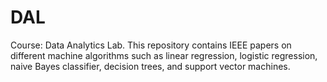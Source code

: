 # DAL
Course: Data Analytics Lab.
This repository contains IEEE papers on different machine algorithms such as linear regression, logistic regression, naive Bayes classifier, decision trees, and support vector machines.
